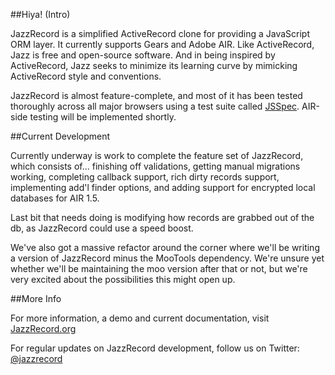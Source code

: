 ##Hiya! (Intro)

JazzRecord is a simplified ActiveRecord clone for providing a JavaScript ORM layer. It currently supports Gears and Adobe AIR. Like ActiveRecord, Jazz is free and open-source software. And in being inspired by ActiveRecord, Jazz seeks to minimize its learning curve by mimicking ActiveRecord style and conventions.

JazzRecord is almost feature-complete, and most of it has been tested thoroughly across all major browsers using a test suite called [JSSpec](http://jania.pe.kr/aw/moin.cgi/JSSpec). AIR-side testing will be implemented shortly.

##Current Development

Currently underway is work to complete the feature set of JazzRecord, which consists of... finishing off validations, getting manual migrations working, completing callback support, rich dirty records support, implementing add'l finder options, and adding support for encrypted local databases for AIR 1.5.

Last bit that needs doing is modifying how records are grabbed out of the db, as JazzRecord could use a speed boost.

We've also got a massive refactor around the corner where we'll be writing a version of JazzRecord minus the MooTools dependency. We're unsure yet whether we'll be maintaining the moo version after that or not, but we're very excited about the possibilities this might open up.

##More Info

For more information, a demo and current documentation, visit [JazzRecord.org](http://www.jazzrecord.org)

For regular updates on JazzRecord development, follow us on Twitter: [@jazzrecord](http://www.twitter.com/jazzrecord)